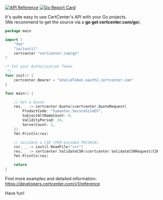 [![API Reference](http://img.shields.io/badge/api-reference-blue.svg)](https://developers.certcenter.com/v1/reference)
[![Go Report Card](https://goreportcard.com/badge/github.com/CertCenter/goCertCenter)](https://goreportcard.com/report/github.com/CertCenter/goCertCenter)

It's quite easy to use CertCenter's API with your Go projects.<br>
(We recommend to get the source via a **go get certcenter.com/go**).

```go
package main

import (
	"fmt"
	"io/ioutil"
	certcenter "certcenter.com/go"
)

/* Set your Authorization Token
 */
func init() {
	certcenter.Bearer = "aValidToken.oauth2.certcenter.com"
}

func main() {

	// Get a Quote
	res, _ := certcenter.Quote(&certcenter.QuoteRequest{
		ProductCode: "Symantec.SecureSiteEV",
		SubjectAltNameCount: 0,
		ValidityPeriod: 24,
		ServerCount: 1,
	})
	fmt.Println(res)

	// Validate a CSR (PEM-encoded PKCS#10)
	csr, _ := ioutil.ReadFile("csr")
	res, _ := certcenter.ValidateCSR(&certcenter.ValidateCSRRequest{CSR: string(csr)})
	fmt.Println(res)

	return
}
```

Find more examples and detailed information:
https://developers.certcenter.com/v1/reference

Have fun!
